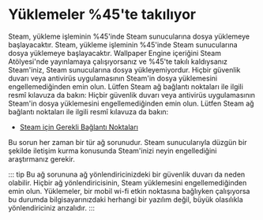 # Yüklemeler %45'te takılıyor

Steam, yükleme işleminin %45'inde Steam sunucularına dosya yüklemeye başlayacaktır. Steam, yükleme işleminin %45'inde Steam sunucularına dosya yüklemeye başlayacaktır. Wallpaper Engine içeriğini Steam Atölyesi'nde yayınlamaya çalışıyorsanız ve %45'te takılı kaldıysanız Steam'iniz, Steam sunucularına dosya yükleyemiyordur. Hiçbir güvenlik duvarı veya antivirüs uygulamasının Steam'in dosya yüklemesini engellemediğinden emin olun. Lütfen Steam ağ bağlantı noktaları ile ilgili resmî kılavuza da bakın: Hiçbir güvenlik duvarı veya antivirüs uygulamasının Steam'in dosya yüklemesini engellemediğinden emin olun. Lütfen Steam ağ bağlantı noktaları ile ilgili resmî kılavuza da bakın:

* [Steam için Gerekli Bağlantı Noktaları](https://support.steampowered.com/kb_article.php?ref=8571-GLVN-8711)

Bu sorun her zaman bir tür ağ sorunudur. Steam sunucularıyla düzgün bir şekilde iletişim kurma konusunda Steam'inizi neyin engellediğini araştırmanız gerekir.

::: tip Bu ağ sorununa ağ yönlendiricinizdeki bir güvenlik duvarı da neden olabilir. Hiçbir ağ yönlendiricisinin, Steam yüklemesini engellemediğinden emin olun. Yüklemeler, bir mobil wi-fi etkin noktasına bağlıyken çalışıyorsa bu durumda bilgisayarınızdaki herhangi bir yazılım değil, büyük olasılıkla yönlendiriciniz arızalıdır. :::